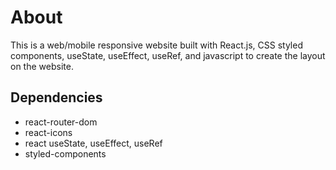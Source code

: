 # About

This is a web/mobile responsive website built with React.js, CSS styled components, useState, useEffect, useRef, and javascript to create the layout on the website.

## Dependencies
- react-router-dom
- react-icons
- react useState, useEffect, useRef
- styled-components



